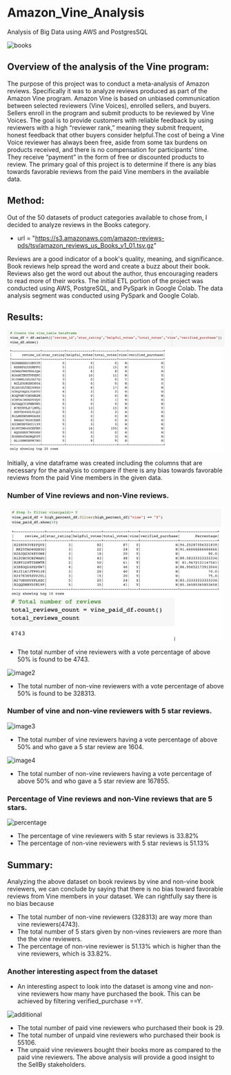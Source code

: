 # Amazon_Vine_Analysis

Analysis of Big Data using AWS and PostgresSQL

![books](https://cdn.rpglobalalliance.org/live/wp-content/uploads/2019/01/06131106/book-review.png)

## Overview of the analysis of the Vine program:

The purpose of this project was to conduct a meta-analysis of Amazon reviews. Specifically it was to analyze reviews produced as part of the Amazon Vine program. Amazon Vine is based on unbiased communication between selected reviewers (Vine Voices), enrolled sellers, and buyers. Sellers enroll in the program and submit products to be reviewed by Vine Voices. The goal is to provide customers with reliable feedback by using reviewers with a high “reviewer rank,” meaning they submit frequent, honest feedback that other buyers consider helpful.The cost of being a Vine Voice reviewer has always been free, aside from some tax burdens on products received, and there is no compensation for participants’ time. They receive “payment” in the form of free or discounted products to review. The primary goal of this project is to determine if there is any bias towards favorable reviews from the paid Vine members in the available data.

## Method:

Out of the 50 datasets of product categories available to chose from, I decided to analyze reviews in the Books category.
* url = "https://s3.amazonaws.com/amazon-reviews-pds/tsv/amazon_reviews_us_Books_v1_01.tsv.gz"

Reviews are a good indicator of a book's quality, meaning, and significance. Book reviews help spread the word and create a buzz about their book. Reviews also get the word out about the author, thus encouraging readers to read more of their works. The initial ETL portion of the project was conducted using AWS, PostgreSQL, and PySpark in Google Colab. The data analysis segment was conducted using PySpark and Google Colab.

## Results: 

![Vine_dataset](images/Vine_table_df.png)

Initially, a vine dataframe was created including the columns that are necessary for the analysis to compare if there is any bias towards favorable reviews from the paid Vine members in the given data.

### Number of Vine reviews and non-Vine reviews.

![image1](images/image_1.png)

* The total number of vine reviewers with a vote percentage of above 50% is found to be 4743.

![image2]()

* The total number of non-vine reviewers with a vote percentage of above 50% is found to be 328313.

### Number of vine and non-vine reviewers with 5 star reviews.

![image3]()

* The total number of vine reviewers having a vote percentage of above 50% and who gave a 5 star review are 1604.

![image4]()

* The total number of non-vine reviewers having a vote percentage of above 50% and who gave a 5 star review are 167855.

### Percentage of Vine reviews and non-Vine reviews that are 5 stars.

![percentage]()

* The percentage of vine reviewers with 5 star reviews is 33.82%
* The percentage of non-vine reviewers with 5 star reviews is 51.13%

## Summary:

Analyzing the above dataset on book reviews by vine and non-vine book reviewers, we can conclude by saying that there is no bias toward favorable reviews from Vine members in your dataset. We can rightfully say there is no bias because

* The total number of non-vine reviewers (328313) are way more than vine reviewers(4743).
* The total number of 5 stars given by non-vines reviewers are more than the the vine reviewers.
* The percentage of non-vine reviewer is 51.13% which is higher than the vine reviewers, which is 33.82%.

### Another interesting aspect from the dataset

* An interesting aspect to look into the dataset is among vine and non-vine reviewers how many have purchased the book. This can be achieved by filtering verified_purchase ==Y.

![additional]()

* The total number of paid vine reviewers who purchased their book is 29.
* The total number of unpaid vine reviewers who purchased their book is 55106.
* The unpaid vine reviewers bought their books more as compared to the paid vine reviewers.
The above analysis will provide a good insight to the SellBy stakeholders.



